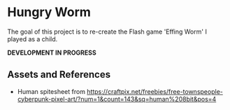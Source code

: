 ﻿# Hungry Worm

The goal of this project is to re-create the Flash game 'Effing Worm' I played as a child.

 **DEVELOPMENT IN PROGRESS**

## Assets and References

- Human spitesheet from https://craftpix.net/freebies/free-townspeople-cyberpunk-pixel-art/?num=1&count=143&sq=human%208bit&pos=4
